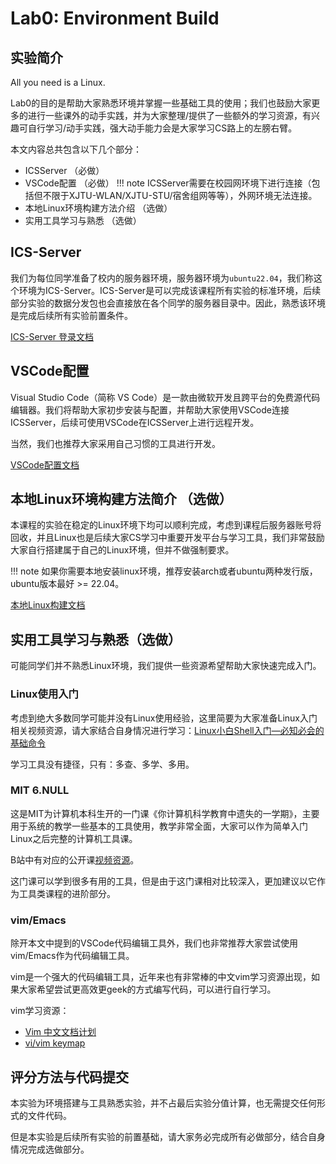 # Lab0: Environment Build

## 实验简介
All you need is a Linux.

Lab0的目的是帮助大家熟悉环境并掌握一些基础工具的使用；我们也鼓励大家更多的进行一些课外的动手实践，并为大家整理/提供了一些额外的学习资源，有兴趣可自行学习/动手实践，强大动手能力会是大家学习CS路上的左膀右臂。

本文内容总共包含以下几个部分：

- ICSServer （必做）
- VSCode配置 （必做）
!!! note
    ICSServer需要在校园网环境下进行连接（包括但不限于XJTU-WLAN/XJTU-STU/宿舍组网等等），外网环境无法连接。
- 本地Linux环境构建方法介绍 （选做）
- 实用工具学习与熟悉 （选做）

## ICS-Server
我们为每位同学准备了校内的服务器环境，服务器环境为`ubuntu22.04`，我们称这个环境为ICS-Server。ICS-Server是可以完成该课程所有实验的标准环境，后续部分实验的数据分发包也会直接放在各个同学的服务器目录中。因此，熟悉该环境是完成后续所有实验前置条件。

[ICS-Server 登录文档](../resources/ICS-Server.md)

## VSCode配置
Visual Studio Code（简称 VS Code）是一款由微软开发且跨平台的免费源代码编辑器。我们将帮助大家初步安装与配置，并帮助大家使用VSCode连接ICSServer，后续可使用VSCode在ICSServer上进行远程开发。

当然，我们也推荐大家采用自己习惯的工具进行开发。

[VSCode配置文档](../resources/VScodeRemote-SSH.md)

## 本地Linux环境构建方法简介 （选做）
本课程的实验在稳定的Linux环境下均可以顺利完成，考虑到课程后服务器账号将回收，并且Linux也是后续大家CS学习中重要开发平台与学习工具，我们非常鼓励大家自行搭建属于自己的Linux环境，但并不做强制要求。

!!! note
    如果你需要本地安装linux环境，推荐安装arch或者ubuntu两种发行版，ubuntu版本最好 >= 22.04。

[本地Linux构建文档](../resources/LinuxInstallation.md)

## 实用工具学习与熟悉（选做）
可能同学们并不熟悉Linux环境，我们提供一些资源希望帮助大家快速完成入门。

### Linux使用入门
考虑到绝大多数同学可能并没有Linux使用经验，这里简要为大家准备Linux入门相关视频资源，请大家结合自身情况进行学习：[Linux小白Shell入门—必知必会的基础命令](https://www.bilibili.com/video/BV1sK4y1b7NP/?spm_id_from=333.337.search-card.all.click&vd_source=f03c62aca712083bc8b849d1d0e7cdb5)

学习工具没有捷径，只有：多查、多学、多用。

### MIT 6.NULL
这是MIT为计算机本科生开的一门课《你计算机科学教育中遗失的一学期》，主要用于系统的教学一些基本的工具使用，教学非常全面，大家可以作为简单入门Linux之后完整的计算机工具课。

B站中有对应的公开课[视频资源](https://www.bilibili.com/video/BV14E411J7n2/?spm_id_from=333.337.search-card.all.click&vd_source=f03c62aca712083bc8b849d1d0e7cdb5)。

这门课可以学到很多有用的工具，但是由于这门课相对比较深入，更加建议以它作为工具类课程的进阶部分。

### vim/Emacs
除开本文中提到的VSCode代码编辑工具外，我们也非常推荐大家尝试使用vim/Emacs作为代码编辑工具。

vim是一个强大的代码编辑工具，近年来也有非常棒的中文vim学习资源出现，如果大家希望尝试更高效更geek的方式编写代码，可以进行自行学习。

vim学习资源：

- [Vim 中文文档计划](https://github.com/yianwillis/vimcdoc)
- [vi/vim keymap](../resources/quickreference.md)

## 评分方法与代码提交
本实验为环境搭建与工具熟悉实验，并不占最后实验分值计算，也无需提交任何形式的文件代码。

但是本实验是后续所有实验的前置基础，请大家务必完成所有必做部分，结合自身情况完成选做部分。
